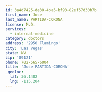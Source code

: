 ```yaml
---
id: 3a4d7425-de30-4ba5-bf93-82ef57d30b7b
first_name: Jose
last_name: PARTIDA-CORONA
license: M.D.
services:
  - internal-medicine
category: doctors
address: '2950 Flamingo'
city: 'Las Vegas'
state: NV
zip: '89121'
phone: 702-565-6004
title: 'Jose PARTIDA-CORONA'
_geoloc:
  lat: 36.1482
  lng: -115.204
---
```

